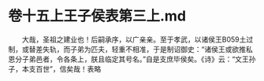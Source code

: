 # 卷十五上王子侯表第三上.md

　　大哉，圣祖之建业也！后嗣承序，以广亲亲。至于孝武，以诸侯王B059土过制，或替差失轨，而子弟为匹夫，轻重不相准，于是制诏御史：“诸侯王或欲推私恩分子弟邑者，令各条上，朕且临定其号名。”自是支庶毕侯矣。《诗》云：“文王孙子，本支百世”，信矣哉！表略